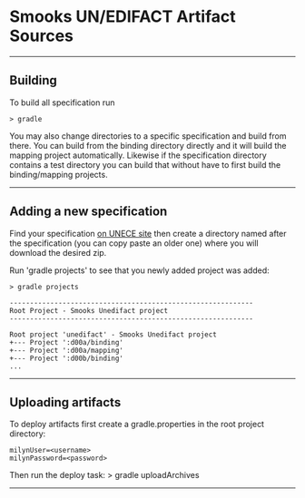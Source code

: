 # Smooks UN/EDIFACT Artifact Sources
- - -

## Building
To build all specification run

    > gradle
    
You may also change directories to a specific specification and build from there. You can build from the binding directory
directly and it will build the mapping project automatically. Likewise if the specification directory contains a test directory
you can build that without have to first build the binding/mapping projects.

- - -

## Adding a new specification
Find your specification [on UNECE site][unece] then create a directory named after the specification (you can copy paste
an older one) where you will download the desired zip.


Run 'gradle projects' to see that you newly added project was added:

    > gradle projects
    
    ------------------------------------------------------------
    Root Project - Smooks Unedifact project
    ------------------------------------------------------------

    Root project 'unedifact' - Smooks Unedifact project
    +--- Project ':d00a/binding'
    +--- Project ':d00a/mapping'
    +--- Project ':d00b/binding'
    ...
    
- - -
## Uploading artifacts
To deploy artifacts first create a gradle.properties in the root project directory:

    milynUser=<username>
    milynPassword=<password>

Then run the deploy task:
    > gradle uploadArchives
    
- - -

[unece]: http://www.unece.org/tradewelcome/areas-of-work/un-centre-for-trade-facilitation-and-e-business-uncefact/outputs/standards/unedifact/directories/download.html "UNCE"